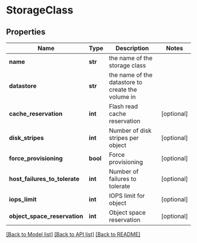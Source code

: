 # StorageClass

## Properties
Name | Type | Description | Notes
------------ | ------------- | ------------- | -------------
**name** | **str** | the name of the storage class | 
**datastore** | **str** | the name of the datastore to create the volume in | 
**cache_reservation** | **int** | Flash read cache reservation | [optional] 
**disk_stripes** | **int** | Number of disk stripes per object | [optional] 
**force_provisioning** | **bool** | Force provisioning | [optional] 
**host_failures_to_tolerate** | **int** | Number of failures to tolerate | [optional] 
**iops_limit** | **int** | IOPS limit for object | [optional] 
**object_space_reservation** | **int** | Object space reservation | [optional] 

[[Back to Model list]](../README.md#documentation-for-models) [[Back to API list]](../README.md#documentation-for-api-endpoints) [[Back to README]](../README.md)


